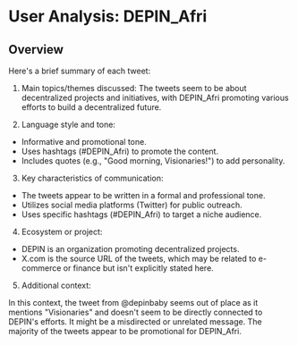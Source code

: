 # User Analysis: DEPIN_Afri

## Overview

Here's a brief summary of each tweet:

1. Main topics/themes discussed: The tweets seem to be about decentralized projects and initiatives, with DEPIN_Afri promoting various efforts to build a decentralized future.

2. Language style and tone:
- Informative and promotional tone.
- Uses hashtags (#DEPIN_Afri) to promote the content.
- Includes quotes (e.g., "Good morning, Visionaries!") to add personality.

3. Key characteristics of communication: 
- The tweets appear to be written in a formal and professional tone.
- Utilizes social media platforms (Twitter) for public outreach.
- Uses specific hashtags (#DEPIN_Afri) to target a niche audience.

4. Ecosystem or project:
- DEPIN is an organization promoting decentralized projects.
- X.com is the source URL of the tweets, which may be related to e-commerce or finance but isn't explicitly stated here.

5. Additional context:

In this context, the tweet from @depinbaby seems out of place as it mentions "Visionaries" and doesn't seem to be directly connected to DEPIN's efforts. It might be a misdirected or unrelated message. The majority of the tweets appear to be promotional for DEPIN_Afri.